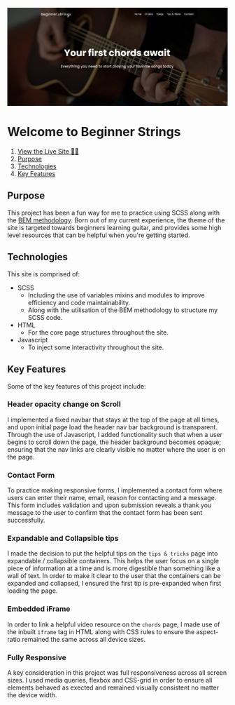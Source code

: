 ![Beginner Strings Hero Image](./docs/bs-hero.jpg)

# Welcome to Beginner Strings

1. [View the Live Site 👩‍💻](https://beginner-strings.vercel.app/)
2. [Purpose](#purpose)
3. [Technologies](#technologies)
4. [Key Features](#key-features)

## Purpose

This project has been a fun way for me to practice using SCSS along with the [BEM methodology](https://getbem.com/). Born out of my current experience, the theme of the site is targeted towards beginners learning guitar, and provides some high level resources that can be helpful when you're getting started.

## Technologies

This site is comprised of:

-   SCSS
    -   Including the use of variables mixins and modules to improve efficiency and code maintainability.
    -   Along with the utilisation of the BEM methodology to structure my SCSS code.
-   HTML
    -   For the core page structures throughout the site.
-   Javascript
    -   To inject some interactivity throughout the site.

## Key Features

Some of the key features of this project include:

### Header opacity change on Scroll

I implemented a fixed navbar that stays at the top of the page at all times, and upon initial page load the header nav bar background is transparent. Through the use of Javascript, I added functionality such that when a user begins to scroll down the page, the header background becomes opaque; ensuring that the nav links are clearly visible no matter where the user is on the page.

### Contact Form

To practice making responsive forms, I implemented a contact form where users can enter their name, email, reason for contacting and a message. This form includes validation and upon submission reveals a thank you message to the user to confirm that the contact form has been sent successfully.

### Expandable and Collapsible tips

I made the decision to put the helpful tips on the `tips & tricks` page into expandable / collapsible containers. This helps the user focus on a single piece of information at a time and is more digestible than something like a wall of text. In order to make it clear to the user that the containers can be expanded and collapsed, I ensured the first tip is pre-expanded when first loading the page.

### Embedded iFrame

In order to link a helpful video resource on the `chords` page, I made use of the inbuilt `iframe` tag in HTML along with CSS rules to ensure the aspect-ratio remained the same across all device sizes.

### Fully Responsive

A key consideration in this project was full responsiveness across all screen sizes. I used media queries, flexbox and CSS-grid in order to ensure all elements behaved as exected and remained visually consistent no matter the device width.